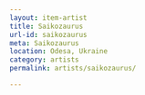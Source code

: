 ```yaml
---
layout: item-artist
title: Saikozaurus
url-id: saikozaurus
meta: Saikozaurus
location: Odesa, Ukraine
category: artists
permalink: artists/saikozaurus/

---
```



